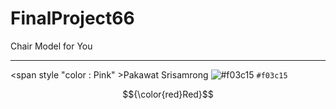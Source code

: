 # FinalProject66
Chair Model for You <hr>
<span style "color : Pink" >Pakawat Srisamrong</span>
![#f03c15](https://placehold.co/15x15/f03c15/f03c15.png) `#f03c15`

$${\color{red}Red}$$
